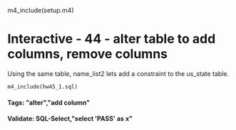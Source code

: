 
m4_include(setup.m4)

# Interactive - 44 - alter table to add columns, remove columns

Using the same table, name_list2 lets add a constraint to the us_state table.


```
m4_include(hw45_1.sql)
```




#### Tags: "alter","add column"

#### Validate: SQL-Select,"select 'PASS' as x"


